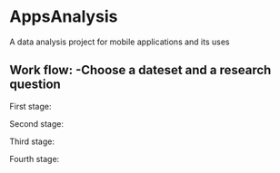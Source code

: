 # AppsAnalysis
A data analysis project for mobile applications and its uses

Work flow:
-Choose a dateset and a research question
-

First stage:

Second stage:

Third stage:

Fourth stage: